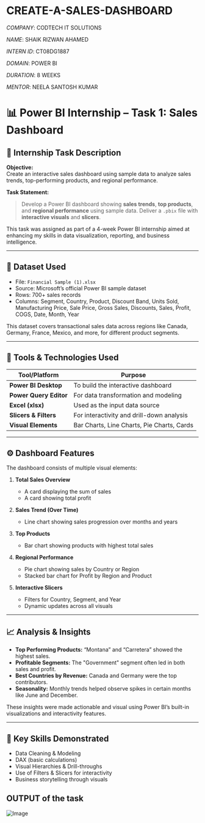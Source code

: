 # CREATE-A-SALES-DASHBOARD

*COMPANY*: CODTECH IT SOLUTIONS

*NAME*: SHAIK RIZWAN AHAMED

*INTERN ID*: CT08DG1887

*DOMAIN*: POWER BI

*DURATION*: 8 WEEKS

*MENTOR*: NEELA SANTOSH KUMAR

# 📊 Power BI Internship – Task 1: Sales Dashboard

## 🔖 Internship Task Description

**Objective:**  
Create an interactive sales dashboard using sample data to analyze sales trends, top-performing products, and regional performance.

**Task Statement:**  
> Develop a Power BI dashboard showing **sales trends**, **top products**, and **regional performance** using sample data. Deliver a `.pbix` file with **interactive visuals** and **slicers**.

This task was assigned as part of a 4-week Power BI internship aimed at enhancing my skills in data visualization, reporting, and business intelligence.

---

## 📁 Dataset Used

- File: `Financial Sample (1).xlsx`
- Source: Microsoft’s official Power BI sample dataset
- Rows: 700+ sales records
- Columns: Segment, Country, Product, Discount Band, Units Sold, Manufacturing Price, Sale Price, Gross Sales, Discounts, Sales, Profit, COGS, Date, Month, Year

This dataset covers transactional sales data across regions like Canada, Germany, France, Mexico, and more, for different product segments.

---

## 🧰 Tools & Technologies Used

| Tool/Platform         | Purpose                                      |
|-----------------------|----------------------------------------------|
| **Power BI Desktop**  | To build the interactive dashboard           |
| **Power Query Editor**| For data transformation and modeling         |
| **Excel (xlsx)**      | Used as the input data source                |
| **Slicers & Filters** | For interactivity and drill-down analysis    |
| **Visual Elements**   | Bar Charts, Line Charts, Pie Charts, Cards   |

---

## ⚙️ Dashboard Features

The dashboard consists of multiple visual elements:

1. **Total Sales Overview**
   - A card displaying the sum of sales
   - A card showing total profit

2. **Sales Trend (Over Time)**
   - Line chart showing sales progression over months and years

3. **Top Products**
   - Bar chart showing products with highest total sales

4. **Regional Performance**
   - Pie chart showing sales by Country or Region
   - Stacked bar chart for Profit by Region and Product

5. **Interactive Slicers**
   - Filters for Country, Segment, and Year
   - Dynamic updates across all visuals

---

## 📈 Analysis & Insights

- **Top Performing Products:** “Montana” and “Carretera” showed the highest sales.
- **Profitable Segments:** The "Government" segment often led in both sales and profit.
- **Best Countries by Revenue:** Canada and Germany were the top contributors.
- **Seasonality:** Monthly trends helped observe spikes in certain months like June and December.

These insights were made actionable and visual using Power BI’s built-in visualizations and interactivity features.

---

## 🧠 Key Skills Demonstrated

- Data Cleaning & Modeling
- DAX (basic calculations)
- Visual Hierarchies & Drill-throughs
- Use of Filters & Slicers for interactivity
- Business storytelling through visuals

## OUTPUT of the task

![Image](https://github.com/user-attachments/assets/96319840-83e7-482e-9f0c-226eb107e43e)
